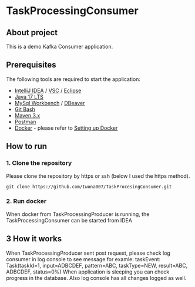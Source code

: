 # TaskProcessingConsumer
## About project
This is a demo Kafka Consumer application.

## Prerequisites
The following tools are required to start the application:
- [IntelliJ IDEA](https://www.jetbrains.com/idea/) / [VSC](https://code.visualstudio.com/) / [Eclipse](https://www.eclipse.org/)
- [Java 17 LTS](https://openjdk.org/projects/jdk/17/)
- [MySql Workbench](https://www.mysql.com/products/workbench/) / [DBeaver](https://dbeaver.io/)
- [Git Bash](https://git-scm.com/downloads)
- [Maven 3.x](https://maven.apache.org/download.cgi)
- [Postman](https://www.postman.com/)
- [Docker](https://docs.docker.com/get-docker/) - please refer to [Setting up Docker]()

## How to run

### 1. Clone the repository
Please clone the repository by https or ssh (below I used the https method).
```
git clone https://github.com/Iwona007/TaskProcesingConsumer.git
```
### 2. Run docker
When docker from TaskProcessingProducer is running, the TaskProcessingConsumer can be started from IDEA

## 3 How it works
When TaskProcessingProducer sent post request, please check log consumer in log console to see message for examle:
taskEvent: Task(taskId=1, input=ADBCDEF, pattern=ABC, taskType=NEW, result=ABC, ADBCDEF, status=0%) 
When application is sleeping you can check progress in the database. Also log console has all changes logged
as well.
